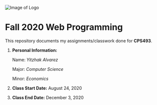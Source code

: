 ![Image of Logo](https://www.newpaltz.edu/media/identity/logos/newpaltzlogo.jpg)

# Fall 2020 Web Programming

This repository documents my assignments/classwork done for **CPS493**.

1. **Personal Information:**

    Name: *Yitzhak Alvarez*
  
    Major: *Computer Science*
    
    Minor: *Economics*
    
2. **Class Start Date:** August 24, 2020

3. **Class End Date:** December 3, 2020
